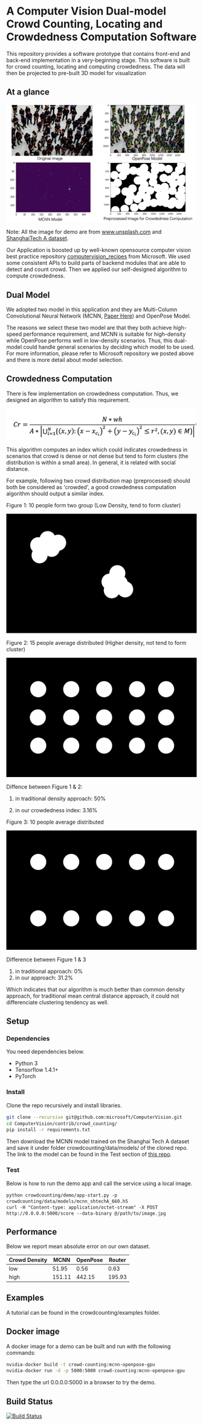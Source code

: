 
# A Computer Vision Dual-model Crowd Counting, Locating and Crowdedness Computation Software

This repository provides a software prototype that contains front-end and back-end implementation in a very-beginning stage. This software is built for crowd counting, locating and computing crowdedness. The data will then be projected to pre-built 3D model for visualization

## At a glance
[![Figure 1][pic 1]][pic 1]

Note: All the image for demo are from www.unsplash.com and [ShanghaiTech A dataset](https://github.com/desenzhou/ShanghaiTechDataset).

Our Application is boosted up by well-known opensource computer vision best practice repository [computervision_recipes](https://github.com/microsoft/computervision-recipes) from Microsoft. We used some consistent APIs to build parts of backend modules that are able to detect and count crowd. Then we applied our self-designed algorithm to compute crowdedness.

## Dual Model

We adopted two model in this application and they are Multi-Column Convolutional Neural Network (MCNN, [Paper Here]()) and OpenPose Model.

The reasons we select these two model are that they both achieve high-speed performance requirement, and MCNN is suitable for high-density while OpenPose performs well in low-density scenarios. Thus, this dual-model could handle general scenarios by deciding which model to be used. For more information, please refer to Microsoft repository we posted above and there is more detail about model selection.

[pic 1]: media/glance.png

## Crowdedness Computation

There is few implementation on crowdedness computation. Thus, we designed an algorithm to satisfy this requirement.

[![Figure 2][pic 2]][pic 2]

This algorithm computes an index which could indicates crowdedness in scenarios that crowd is dense or not dense but tend to form clusters (the distribution is within a small area). In general, it is related with social distance.

For example, following two crowd distribution map (preprocessed) should both be considered as 'crowded', a good crowdedness computation algorithm should output a similar index.

Figure 1: 10 people form two group (Low Density, tend to form cluster)

[![Figure 3][pic 3]][pic 3]

Figure 2: 15 people average distributed (Higher density, not tend to form cluster)

[![Figure 4][pic 4]][pic 4]

Diffence between Figure 1 & 2:

1. in traditional density approach: 50%

2. in our crowdedness index: 3.16%

Figure 3: 10 people average distributed

[![Figure 4][pic 5]][pic 5]

Difference between Figure 1 & 3

1. in traditional approach: 0%
2. in our approach: 31.2%

Which indicates that our algorithm is much better than common density approach, for traditional mean central distance approach, it could not differenciate clustering tendency as well.

[pic 2]: media/equation.png
[pic 3]: crowdcounting/data/images/den1.png
[pic 4]: crowdcounting/data/images/den2.png
[pic 5]: crowdcounting/data/images/den3.png



## Setup
### Dependencies
You need dependencies below. 
- Python 3
- Tensorflow 1.4.1+
- PyTorch

### Install
Clone the repo recursively and install libraries.
```bash
git clone --recursive git@github.com:microsoft/ComputerVision.git
cd ComputerVision/contrib/crowd_counting/
pip install -r requirements.txt 
```

Then download the MCNN model trained on the Shanghai Tech A dataset and save it under folder crowdcounting/data/models/ of the cloned repo. The link to the model can be found in the Test section of [this repo](https://github.com/svishwa/crowdcount-mcnn).

### Test
Below is how to run the demo app and call the service using a local image.
```
python crowdcounting/demo/app-start.py -p crowdcounting/data/models/mcnn_shtechA_660.h5
curl -H "Content-type: application/octet-stream" -X POST http://0.0.0.0:5000/score --data-binary @/path/to/image.jpg
```
## Performance
Below we report mean absolute error on our own dataset. 

|Crowd Density | MCNN | OpenPose | Router|
| -------| ------- | ------- | ------- |
| low | 51.95 | 0.56 | 0.63 |
| high |  151.11 | 442.15 | 195.93 |


## Examples
A tutorial can be found in the crowdcounting/examples folder.

## Docker image
A docker image for a demo can be built and run with the following commands:
```bash
nvidia-docker build -t crowd-counting:mcnn-openpose-gpu
nvidia-docker run -d -p 5000:5000 crowd-counting:mcnn-openpose-gpu
```
Then type the url 0.0.0.0:5000 in a browser to try the demo.

## Build Status
[![Build Status](https://dev.azure.com/team-sharat/crowd-counting/_apis/build/status/lixzhang.cnt?branchName=lixzhang%2Fsubmodule-rev3)](https://dev.azure.com/team-sharat/crowd-counting/_build/latest?definitionId=49&branchName=lixzhang%2Fsubmodule-rev3)
